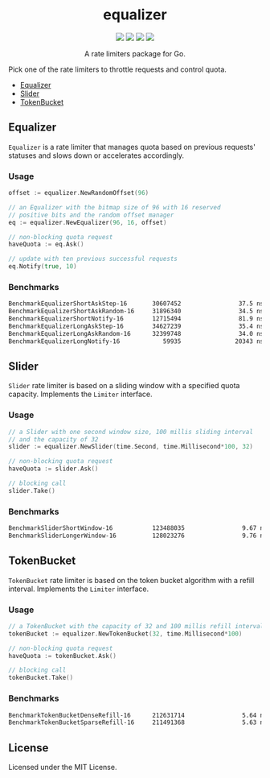 <h1 align="center">equalizer</h1>
<p align="center">
  <a href="https://travis-ci.org/reugn/equalizer"><img src="https://travis-ci.org/reugn/equalizer.svg?branch=master"></a>
  <a href="https://pkg.go.dev/github.com/reugn/equalizer"><img src="https://pkg.go.dev/badge/github.com/reugn/equalizer"></a>
  <a href="https://goreportcard.com/report/github.com/reugn/equalizer"><img src="https://goreportcard.com/badge/github.com/reugn/equalizer"></a>
  <a href="https://codecov.io/gh/reugn/equalizer"><img src="https://codecov.io/gh/reugn/equalizer/branch/master/graph/badge.svg"></a>
</p>
<p align="center">A rate limiters package for Go.</p>

Pick one of the rate limiters to throttle requests and control quota.
* [Equalizer](#equalizer)
* [Slider](#slider)
* [TokenBucket](#tokenbucket)

## Equalizer
`Equalizer` is a rate limiter that manages quota based on previous requests' statuses and slows down or accelerates accordingly.

### Usage
```go
offset := equalizer.NewRandomOffset(96)

// an Equalizer with the bitmap size of 96 with 16 reserved
// positive bits and the random offset manager
eq := equalizer.NewEqualizer(96, 16, offset)

// non-blocking quota request
haveQuota := eq.Ask()

// update with ten previous successful requests
eq.Notify(true, 10)
```

### Benchmarks
```sh
BenchmarkEqualizerShortAskStep-16       30607452                37.5 ns/op             0 B/op          0 allocs/op
BenchmarkEqualizerShortAskRandom-16     31896340                34.5 ns/op             0 B/op          0 allocs/op
BenchmarkEqualizerShortNotify-16        12715494                81.9 ns/op             0 B/op          0 allocs/op
BenchmarkEqualizerLongAskStep-16        34627239                35.4 ns/op             0 B/op          0 allocs/op
BenchmarkEqualizerLongAskRandom-16      32399748                34.0 ns/op             0 B/op          0 allocs/op
BenchmarkEqualizerLongNotify-16            59935               20343 ns/op             0 B/op          0 allocs/op
```

## Slider
`Slider` rate limiter is based on a sliding window with a specified quota capacity.
Implements the `Limiter` interface.

### Usage
```go
// a Slider with one second window size, 100 millis sliding interval
// and the capacity of 32
slider := equalizer.NewSlider(time.Second, time.Millisecond*100, 32)

// non-blocking quota request
haveQuota := slider.Ask()

// blocking call
slider.Take()
```

### Benchmarks
```sh
BenchmarkSliderShortWindow-16           123488035                9.67 ns/op            0 B/op          0 allocs/op
BenchmarkSliderLongerWindow-16          128023276                9.76 ns/op            0 B/op          0 allocs/op
```

## TokenBucket
`TokenBucket` rate limiter is based on the token bucket algorithm with a refill interval.
Implements the `Limiter` interface.

### Usage
```go
// a TokenBucket with the capacity of 32 and 100 millis refill interval
tokenBucket := equalizer.NewTokenBucket(32, time.Millisecond*100)

// non-blocking quota request
haveQuota := tokenBucket.Ask()

// blocking call
tokenBucket.Take()
```

### Benchmarks
```sh
BenchmarkTokenBucketDenseRefill-16      212631714                5.64 ns/op            0 B/op          0 allocs/op
BenchmarkTokenBucketSparseRefill-16     211491368                5.63 ns/op            0 B/op          0 allocs/op
```

## License
Licensed under the MIT License.
